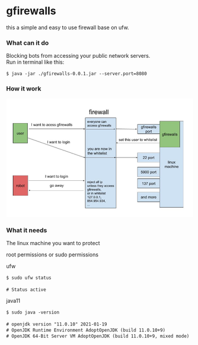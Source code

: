 # gfirewalls
this a simple and easy to use firewall base on ufw.  

### What can it do
Blocking bots from accessing your public network servers.  
Run in terminal like this:
```shell
$ java -jar ./gfirewalls-0.0.1.jar --server.port=8080
```
### How it work
![how gfirewalls work pic](./introduction/how_gfirewalls_work.jpg)

### What it needs
The linux machine you want to protect  

root permissions or sudo permissions  

ufw  
```shell
$ sudo ufw status

# Status active
```
java11  
```shell
$ sudo java -version

# openjdk version "11.0.10" 2021-01-19
# OpenJDK Runtime Environment AdoptOpenJDK (build 11.0.10+9)
# OpenJDK 64-Bit Server VM AdoptOpenJDK (build 11.0.10+9, mixed mode)
```